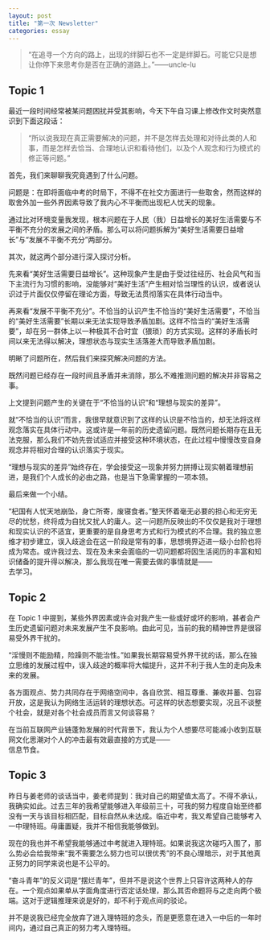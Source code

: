 ```yaml
---
layout: post
title: "第一次 Newsletter"
categories: essay
---
```


> “在追寻一个方向的路上，出现的绊脚石也不一定是绊脚石。可能它只是想让你停下来思考你是否在正确的道路上。”——uncle-lu  

## Topic 1
最近一段时间经常被某问题困扰并受其影响，今天下午自习课上修改作文时突然意识到下面这段话：
> “所以说我现在真正需要解决的问题，并不是怎样去处理和对待此类的人和事，而是怎样去恰当、合理地认识和看待他们，以及个人观念和行为模式的修正等问题。”

首先，我们来聊聊我究竟遇到了什么问题。  

问题是：在即将面临中考的时局下，不得不在社交方面进行一些取舍，然而这样的取舍外加一些外界因素导致了我内心不平衡而出现杞人忧天的现象。

通过比对环境变量我发现，根本问题在于人民（我）日益增长的美好生活需要与不平衡不充分的发展之间的矛盾。那么可以将问题拆解为“美好生活需要日益增长”与“发展不平衡不充分”两部分。

其次，就这两个部分进行深入探讨分析。 

先来看“美好生活需要日益增长”。这种现象产生是由于受过往经历、社会风气和当下主流行为习惯的影响，没能够对“美好生活”产生相对恰当理性的认识，或者说认识过于片面仅仅停留在理论方面，导致无法贯彻落实在具体行动当中。  

再来看“发展不平衡不充分”。不恰当的认识产生不恰当的“美好生活需要”，不恰当的“美好生活需要”长期以来无法实现导致矛盾加剧。这样不恰当的“美好生活需要”，却在另一群体上以一种极其不合时宜（猥琐）的方式实现。这样的矛盾长时间以来无法得以解决，理想状态与现实生活落差大而导致矛盾加剧。  

明晰了问题所在，然后我们来探究解决问题的方法。 

既然问题已经存在一段时间且矛盾并未消除，那么不难推测问题的解决并非容易之事。  

上文提到问题产生的关键在于“不恰当的认识”和“理想与现实的差异”。  

就“不恰当的认识”而言，我很早就意识到了这样的认识是不恰当的，却无法将这样观念落实在具体行动中。这或许是一年前的历史遗留问题。既然问题长期存在且无法克服，那么我们不妨先尝试适应并接受这种环境状态，在此过程中慢慢改变自身观念并将相对合理的认识落实于现实。  

“理想与现实的差异”始终存在，学会接受这一现象并努力拼搏让现实朝着理想前进，是我们个人成长的必由之路，也是当下急需掌握的一项本领。  

最后来做一个小结。 
 
“杞国有人忧天地崩坠，身亡所寄，废寝食者。”整天怀着毫无必要的担心和无穷无尽的忧愁，终将成为自扰又扰人的庸人。这一问题所反映出的不仅仅是我对于理想和现实认识的不适宜，更重要的是自身思考方式和行为模式的不合理。我的独立思维才初步建立，误入歧途会在这一阶段是常有的事，思想境界迈进一级小台阶也将成为常态。或许我过去、现在及未来会面临的一切问题都将因生活阅历的丰富和知识储备的提升得以解决，那么我现在唯一需要去做的事情就是——  
去学习。  

## Topic 2  
在 Topic 1 中提到，某些外界因素或许会对我产生一些或好或坏的影响，甚者会产生历史遗留问题对未来发展产生不良影响。由此可见，当前的我的精神世界是很容易受外界干扰的。  

“淫慢则不能励精，险躁则不能治性。”如果我长期容易受外界干扰的话，那么在独立思维的发展过程中，误入歧途的概率将大幅提升，这并不利于我人生的走向及未来的发展。  

各方面观点、势力共同存在于网络空间中，各自欣赏、相互尊重、兼收并蓄、包容开放，这是我认为网络生活运转的理想状态。可这样的状态想要实现，况且不谈整个社会，就是对各个社会成员而言又何谈容易？  

在当前互联网产业链蓬勃发展的时代背景下，我认为个人想要尽可能减小收到互联网文化思潮对个人的冲击最有效最直接的方式是——  
信息节食。  

## Topic 3  
昨日与姜老师的谈话当中，姜老师提到：我对自己的期望值太高了。不得不承认，我确实如此。过去三年的我希望能够进入年级前三十，可我的努力程度自始至终都没有一天与该目标相匹配，目标自然从未达成。临近中考，我又希望自己能够考入一中理特班。毋庸置疑，我并不相信我能够做到。  

现在的我也并不希望我能够通过中考就进入理特班。如果说我这次碰巧入围了，那么势必会给我带来“我不需要怎么努力也可以很优秀”的不良心理暗示，对于其他真正努力的同学来说也是不公平的。  

“奋斗青年”的反义词是“摆烂青年”，但并不是说这个世界上只容许这两种人的存在。一个观点如果单从字面角度进行否定话处理，那么其否命题将与之走向两个极端。这对于逻辑推理来说是好的，却不利于观点间的驳论。  

并不是说我已经完全放弃了进入理特班的念头，而是更愿意在进入一中后的一年时间内，通过自己真正的努力考入理特班。  
